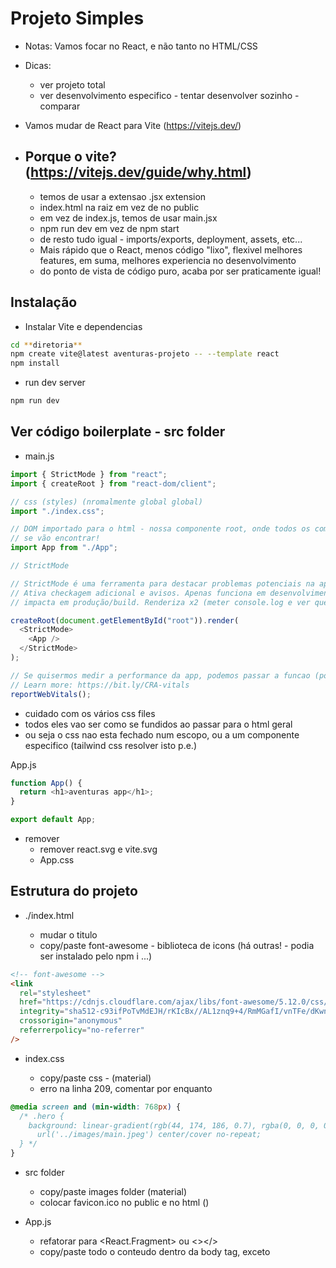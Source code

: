 # Projeto Simples

- Notas: Vamos focar no React, e não tanto no HTML/CSS
- Dicas:

  - ver projeto total
  - ver desenvolvimento especifico - tentar desenvolver sozinho - comparar

- Vamos mudar de React para Vite (https://vitejs.dev/)
- ## Porque o vite? (https://vitejs.dev/guide/why.html)
  - temos de usar a extensao .jsx extension
  - index.html na raiz em vez de no public
  - em vez de index.js, temos de usar main.jsx
  - npm run dev em vez de npm start
  - de resto tudo igual - imports/exports, deployment, assets, etc...
  - Mais rápido que o React, menos código "lixo", flexivel melhores features,
    em suma, melhores experiencia no desenvolvimento
  - do ponto de vista de código puro, acaba por ser praticamente igual!

## Instalação

- Instalar Vite e dependencias

```sh
cd **diretoria**
npm create vite@latest aventuras-projeto -- --template react
npm install
```

- run dev server

```sh
npm run dev
```

## Ver código boilerplate - src folder

- main.js

```js
import { StrictMode } from "react";
import { createRoot } from "react-dom/client";

// css (styles) (nromalmente global global)
import "./index.css";

// DOM importado para o html - nossa componente root, onde todos os componentes
// se vão encontrar!
import App from "./App";

// StrictMode

// StrictMode é uma ferramenta para destacar problemas potenciais na aplicacao.
// Ativa checkagem adicional e avisos. Apenas funciona em desenvolvimento, não
// impacta em produção/build. Renderiza x2 (meter console.log e ver que gera 2 prints). Removivel.

createRoot(document.getElementById("root")).render(
  <StrictMode>
    <App />
  </StrictMode>
);

// Se quisermos medir a performance da app, podemos passar a funcao (por exemplo: reportWebVitals(console.log))
// Learn more: https://bit.ly/CRA-vitals
reportWebVitals();
```

- cuidado com os vários css files
- todos eles vao ser como se fundidos ao passar para o html geral
- ou seja o css nao esta fechado num escopo, ou a um componente especifico (tailwind css resolver isto p.e.)

App.js

```js
function App() {
  return <h1>aventuras app</h1>;
}

export default App;
```

- remover
  - remover react.svg e vite.svg
  - App.css

## Estrutura do projeto

- ./index.html

  - mudar o titulo
  - copy/paste font-awesome - biblioteca de icons (há outras! - podia ser instalado pelo npm i ...)

```html
<!-- font-awesome -->
<link
  rel="stylesheet"
  href="https://cdnjs.cloudflare.com/ajax/libs/font-awesome/5.12.0/css/all.min.css"
  integrity="sha512-c93ifPoTvMdEJH/rKIcBx//AL1znq9+4/RmMGafI/vnTFe/dKwnn1uoeszE2zJBQTS1Ck5CqSBE+34ng2PthJg=="
  crossorigin="anonymous"
  referrerpolicy="no-referrer"
/>
```

- index.css

  - copy/paste css - (material)
  - erro na linha 209, comentar por enquanto

```css
@media screen and (min-width: 768px) {
  /* .hero {
    background: linear-gradient(rgb(44, 174, 186, 0.7), rgba(0, 0, 0, 0.7)),
      url('../images/main.jpeg') center/cover no-repeat;
  } */
}
```

- src folder

  - copy/paste images folder (material)
  - colocar favicon.ico no public e no html (<link rel="icon" type="image/svg+xml+ico" href="./public/favicon.ico" />)

- App.js
  - refatorar para <React.Fragment> ou <></>
  - copy/paste todo o conteudo dentro da body tag, exceto <script> (index.html no material)
  - selecionar todas as innstacias "class" e refatorar para "className" (CMD + D) ou (CTRL+F)

## Montar Componentes

- no src criar pasta de componentes
- nos componentes criar os seguintes ficheiros
  - Navbar.jsx
  - Hero.jsx
  - About.jsx
  - Services.jsx
  - Tours.jsx
  - Footer.jsx
- montar componentes com default export (comando util - rafce)
- cuidado ao mover o código do App.jsx para os components
- App.js deve ficar vazio
- importar e renderizar todos os componentess no App.js
- resultado é o mesmo, mas mais fácil de manusear o código
  Cada um pode dividir o código como preferir, este é só o padrão

## Navbar

- primeiro vamos consertar a imagem (logo.svg)
  - montar import from images

```js
// import
import logo from "../images/logo.svg";

// JSX
<img src={logo} className="nav-logo" alt="backroads" />;
```

## Smooth Scroll

- html/css feature

testar scroll antes de implementar - clicar em Services na Navbar

```html
<!-- link - o # representa o id - se clicar-mos nesta tag ele vai para a section que tem como id services  -->
<a href="#services"> services </a>
<!-- elemento -->
<section id="services"></section>
```

- adicionar ao css para ter um scroll mais suave (já está adicionado!)
- testar remover do css

```css
html {
  scroll-behavior: smooth;
}
.section {
  /* navbar height */
  scroll-margin-top: 4rem;
}
```

## Pagina - Links

- refatorar codigo repetido!

```js
<li>
  <a href="#home" className="nav-link">
    home
  </a>
</li>
```

- Descubram qual data se está a repetir (pista - href, texto)
- no src criar data.js e criar uma estrutura
  - (prista - [{property:value},{property:value}])
- export/import e iterar sobre a lista, returnar elementos e injetar a data

```js
export const linksPagina = [
  { id: 1, href: "#home", text: "home" },
  { id: 2, href: "#about", text: "about" },
  { id: 3, href: "#services", text: "services" },
  { id: 4, href: "#tours", text: "tours" },
];
```

```js
import { linksPagina } from "../data";

{
  linksPagina.map((link) => {
    return (
      <li key={link.id}>
        <a href={link.href} className="nav-link">
          {link.text}
        </a>
      </li>
    );
  });
}
```

- com isto reduzimos muito o código!

## Nav Icons (social-links)

- repetir os mesmos passos
- adicionar rel='noreferrer'

```js
export const socialLinks = [
  { id: 1, href: "https://www.facebook.com", icon: "fab fa-facebook" },
  { id: 2, href: "https://www.twitter.com", icon: "fab fa-twitter" },
  { id: 3, href: "https://www.instagram.com", icon: "fab fa-instagram" },
];

{
  socialLinks.map((link) => {
    const { id, href, icon } = link;
    return (
      <li key={id}>
        <a href={href} target="_blank" rel="noreferrer" className="nav-icon">
          <i className={icon}></i>
        </a>
      </li>
    );
  });
}
```

## Hero

- mudar o titulo ou texto (ex: Bem vindo!; ex: Isto é uma pagina que estamos a criar num curso de React!)
- corrigir a imagem (no css)

```css
.hero {
    background: linear-gradient(rgb(44, 174, 186, 0.7), rgba(0, 0, 0, 0.7)),
      url("./images/main.jpeg") center/cover no-repeat;
  }*/
```

## About

- corrigir a imagem (pista - como fizemos no logo da navbar)

```jsx
import about from "../images/about.jpeg";
...
<div className="about-img">
          <img src={about} className="about-photo" alt="awesome beach" />
</div>
```

## Section Title

- nos componentes criar Title.jsx (pois repete-se, podemos poupar código!)
- estrura de outra secção
- inserir dois props {titulo, subTitulo}
- substitui em About, Services, Tours

```js
const Title = ({ titulo, subTitulo }) => {
  return (
    <div className="section-title">
      <h2>
        {titulo} <span>{subTitulo}</span>
      </h2>
    </div>
  );
};
export default Title;
```

About.js

```js
// import
import Title from "./Title";

// display
<Title titulo="about" subTitulo="us" />;
```

repetir para Services e Tours

## Services

- refatorar o codigo repetido (hint - como para a a pgina e os links das redes sociais)
  - criar data, export/import, iterar

data.js

```js
export const services = [
  {
    id: 1,
    icon: "fas fa-wallet fa-fw",
    titulo: "saving money",
    texto:
      "Lorem ipsum dolor sit amet consectetur adipisicing elit Asperiores, officia.",
  },
  {
    id: 2,
    icon: "fas fa-tree fa-fw",
    titulo: "endless hiking",
    texto:
      "Lorem ipsum dolor sit amet consectetur adipisicing elit Asperiores, officia.",
  },
  {
    id: 3,
    icon: "fas fa-socks fa-fw",
    titulo: "amazing comfort",
    texto:
      "Lorem ipsum dolor sit amet consectetur adipisicing elit Asperiores, officia.",
  },
];
```

Services.js

```js
import Title from "./Title";
import { services } from "../data";

export const Services = () => {
  return (
    <section className="section services" id="services">
      <Title titulo={"our"} subTitulo={"services"} />

      <div className="section-center services-center">
        {services.map((servicos) => {
          return (
            <article className="service" key={servicos.id}>
              <span className="service-icon">
                <i className={servicos.icon}></i>
              </span>
              <div className="service-info">
                <h4 className="service-title">{servicos.titulo}</h4>
                <p className="service-text">{servicos.texto}</p>
              </div>
            </article>
          );
        })}
      </div>
    </section>
  );
};
```

## Tours

- refatorar codigo repetido

```js
export const tours = [
  {
    id: 1,
    image: tour1,
    data: "august 26th, 2020",
    titulo: "Tibet Adventure",
    info: ` Lorem ipsum dolor sit amet, consectetur adipisicing elit. Cumque vitae tempore voluptatum maxime reprehenderit eum quod exercitationem fugit, qui corporis.`,
    localizacao: "china",
    duracao: 6,
    custo: 2100,
  },
  {
    id: 2,
    imagem: tour2,
    data: "october 1th, 2020",
    titulo: "best of java",
    info: ` Lorem ipsum dolor sit amet, consectetur adipisicing elit. Cumque vitae tempore voluptatum maxime reprehenderit eum quod exercitationem fugit, qui corporis.`,
    localizacao: "indonesia",
    duracao: 11,
    custo: 1400,
  },
  {
    id: 3,
    imagem: tour3,
    data: "september 15th, 2020",
    titulo: "explore hong kong",
    info: ` Lorem ipsum dolor sit amet, consectetur adipisicing elit. Cumque vitae tempore voluptatum maxime reprehenderit eum quod exercitationem fugit, qui corporis.`,
    localizacao: "hong kong",
    duracao: 8,
    custo: 5000,
  },
  {
    id: 4,
    imagem: tour4,
    data: "december 5th, 2019",
    titulo: "kenya highlights",
    info: ` Lorem ipsum dolor sit amet, consectetur adipisicing elit. Cumque vitae tempore voluptatum maxime reprehenderit eum quod exercitationem fugit, qui corporis.`,
    localizacao: "kenya",
    duracao: 20,
    custo: 3300,
  },
];
```

- Tours.jsx

```js
import Title from "./Title";
import { tours } from "../data";

export const Tours = () => {
  return (
    <section className="section" id="tours">
      <Title titulo={"tours"} subTitulo={"!"} />

      <div className="section-center featured-center">
        {tours.map((tour) => {
          return (
            <article className="tour-card" key={tour.id}>
              <div className="tour-img-container">
                <img src={tour.imagem} className="tour-img" alt="" />
                <p className="tour-date">{tour.data}</p>
              </div>
              <div className="tour-info">
                <div className="tour-title">
                  <h4>{tour.titulo}</h4>
                </div>
                <p>{tour.info}</p>
                <div className="tour-footer">
                  <p>
                    <span>
                      <i className="fas fa-map"></i>
                    </span>{" "}
                    {tour.localizacao}
                  </p>
                  <p>{tour.duracao} days</p>
                  <p>from ${tour.custo}</p>
                </div>
              </div>
            </article>
          );
        })}{" "}
      </div>
    </section>
  );
};
```

## Footer

- refatorar código repetido
- re-use linksPagina e socialLinks
- no <span id="date">colocar ano atual

```js
import { linksPagina, socialLinks } from "../data";

function Footer() {
  return (
    <footer className="section footer">
      <ul className="footer-links">
        {linksPagina.map((links) => {
          return (
            <li key={links.id}>
              <a href={links.href} className="footer-link">
                {links.text}
              </a>
            </li>
          );
        })}
      </ul>
      <ul className="footer-icons">
        {socialLinks.map((links) => {
          return (
            <li key={links.id}>
              <a href={links.href} target="_blank" className="footer-icon">
                <i className={links.icon}></i>
              </a>
            </li>
          );
        })}
      </ul>
      <p className="copyright">
        copyright &copy; Backroads travel tours company
        <span id="date">{new Date().getFullYear()}</span> all rights reserved
      </p>
    </footer>
  );
}

export default Footer;
```

## Abordagem alternativa

- Podemos ainda otimizar mais isto: se formos a ver bem, temos vários sitios em que
  fazemos a renderização dos links da página (Footer e Navbar)
- Nos componentes criar PageLinks.jsx
- importar linksPagina
- returnar a lista inteira e substituir na Navbar e Footer

- Navbar.jsx

```js
<PageLinks classPai="nav-links" classItem="nav-link" />
```

- Footer.jsx

```js
<PageLinks classPai="footer-links" classItem="footer-link" />
```
